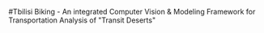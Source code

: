 #Tbilisi Biking - An integrated Computer Vision & Modeling Framework for Transportation Analysis of "Transit Deserts" 

